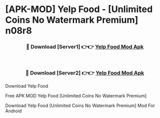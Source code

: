 # [APK-MOD] Yelp  Food - [Unlimited Coins No Watermark Premium] n08r8



<div align="center">
<h3>🔴 Download [Server1] 👉👉 <a href="https://momento.my/?title=Yelp__Food">Yelp  Food Mod Apk</a></h3><br>

<h3>🔴 Download [Server2] 👉👉 <a href="https://momento.my/?title=Yelp__Food">Yelp  Food Mod Apk</a></h3>
</div>



Download Yelp  Food 

Free APK MOD Yelp  Food [Unlimited Coins No Watermark Premium]

Download Yelp  Food [Unlimited Coins No Watermark Premium] Mod For Android
